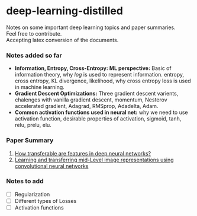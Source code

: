 # deep-learning-distilled
Notes on some important deep learning topics and paper summaries.</br>
Feel free to contribute.</br>
Accepting latex conversion of the documents.

### Notes added so far
* **Information, Entropy, Cross-Entropy: ML perspective:** Basic of information theory, why *log* is used to represent information. entropy, cross entropy, KL divergence, likelihood, why cross entropy loss is used in machine learning. 
* **Gradient Descent Optimizations:** Three gradient descent varients, chalenges with vanilla gradient descent, momentum, Nesterov accelerated gradient, Adagrad, RMSprop, Adadelta, Adam.
* **Common activation functions used in neural net:** why we need to use activation function, desirable properties of activation, sigmoid, tanh, relu, prelu, elu.

### Paper Summary
1. [How transferable are features in deep neural networks?](https://arxiv.org/abs/1411.1792)
2. [Learning and transferring mid-Level image representations using convolutional neural networks](http://www.cv-foundation.org/openaccess/content_cvpr_2014/papers/Oquab_Learning_and_Transferring_2014_CVPR_paper.pdf)


### Notes to add
- [ ] Regularization
- [ ] Different types of Losses
- [ ] Activation functions
